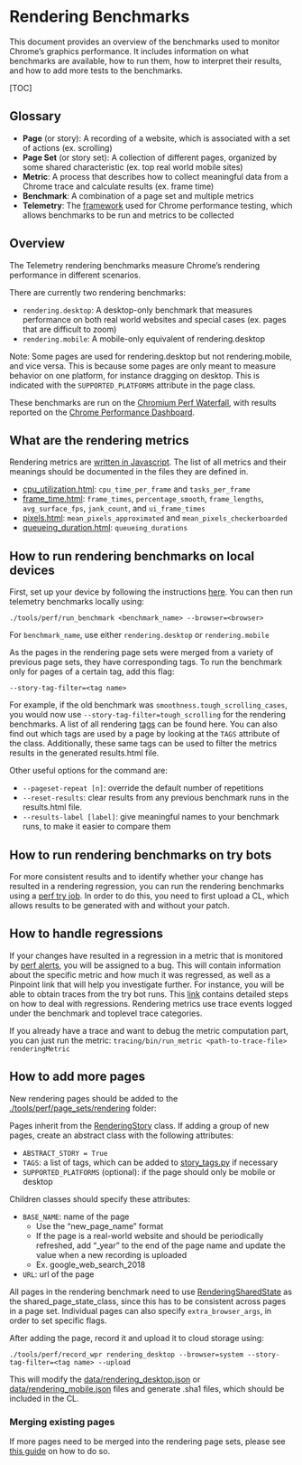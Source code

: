 # Rendering Benchmarks

This document provides an overview of the benchmarks used to monitor Chrome’s graphics performance. It includes information on what benchmarks are available, how to run them, how to interpret their results, and how to add more tests to the benchmarks.

[TOC]

## Glossary

-   **Page** (or story): A recording of a website, which is associated with a set of actions (ex. scrolling)
-   **Page Set** (or story set): A collection of different pages, organized by some shared characteristic (ex. top real world mobile sites)
-   **Metric**: A process that describes how to collect meaningful data from a Chrome trace and calculate results (ex. frame time)
-   **Benchmark**: A combination of a page set and multiple metrics
-   **Telemetry**: The [framework](https://github.com/catapult-project/catapult/blob/master/telemetry/README.md) used for Chrome performance testing, which allows benchmarks to be run and metrics to be collected

## Overview

The Telemetry rendering benchmarks measure Chrome’s rendering performance in different scenarios.

There are currently two rendering benchmarks:

-   `rendering.desktop`: A desktop-only benchmark that measures performance on both real world websites and special cases (ex. pages that are difficult to zoom)
-   `rendering.mobile`: A mobile-only equivalent of rendering.desktop

Note: Some pages are used for rendering.desktop but not rendering.mobile, and vice versa. This is because some pages are only meant to measure behavior on one platform, for instance dragging on desktop. This is indicated with the `SUPPORTED_PLATFORMS` attribute in the page class.

These benchmarks are run on the [Chromium Perf Waterfall](https://ci.chromium.org/p/chromium/g/chromium.perf/console), with results reported on the [Chrome Performance Dashboard](https://chromeperf.appspot.com/report).

## What are the  rendering metrics

Rendering metrics are [written in Javascript](https://cs.chromium.org/chromium/src/third_party/catapult/tracing/tracing/metrics/rendering). The list of all metrics and their meanings should be documented in the files they are defined in.

-   [cpu\_utilization.html](https://cs.chromium.org/chromium/src/third_party/catapult/tracing/tracing/metrics/rendering/cpu_utilization.html): `cpu_time_per_frame` and `tasks_per_frame`
-   [frame\_time.html](https://cs.chromium.org/chromium/src/third_party/catapult/tracing/tracing/metrics/rendering/frame_time.html): `frame_times`, `percentage_smooth`, `frame_lengths`, `avg_surface_fps`, `jank_count`, and `ui_frame_times`
-   [pixels.html](https://cs.chromium.org/chromium/src/third_party/catapult/tracing/tracing/metrics/rendering/pixels.html): `mean_pixels_approximated` and `mean_pixels_checkerboarded`
-   [queueing\_duration.html](https://cs.chromium.org/chromium/src/third_party/catapult/tracing/tracing/metrics/rendering/queueing_duration.html): `queueing_durations`

## How to run rendering benchmarks on local devices

First, set up your device by following the instructions [here](https://chromium.googlesource.com/chromium/src/+/master/docs/speed/benchmark/telemetry_device_setup.md). You can then run telemetry benchmarks locally using:

`./tools/perf/run_benchmark <benchmark_name> --browser=<browser>`

For `benchmark_name`, use either `rendering.desktop` or `rendering.mobile`

As the pages in the rendering page sets were merged from a variety of previous page sets, they have corresponding tags. To run the benchmark only for pages of a certain tag, add this flag:

`--story-tag-filter=<tag name>`

For example, if the old benchmark was `smoothness.tough_scrolling_cases`, you would now use `--story-tag-filter=tough_scrolling` for the rendering benchmarks. A list of all rendering [tags](https://cs.chromium.org/chromium/src/tools/perf/page_sets/rendering/story_tags.py?dr&g=0) can be found here. You can also find out which tags are used by a page by looking at the `TAGS` attribute of the class. Additionally, these same tags can be used to filter the metrics results in the generated results.html file.

Other useful options for the command are:

-   `--pageset-repeat [n]`: override the default number of repetitions
-   `--reset-results`: clear results from any previous benchmark runs in the results.html file.
-   `--results-label [label]`: give meaningful names to your benchmark runs, to make it easier to compare them

## How to run rendering benchmarks on try bots

For more consistent results and to identify whether your change has resulted in a rendering regression, you can run the rendering benchmarks using a [perf try job](https://chromium.googlesource.com/chromium/src/+/master/docs/speed/perf_trybots.md). In order to do this, you need to first upload a CL, which allows results to be generated with and without your patch.

## How to handle regressions

If your changes have resulted in a regression in a metric that is monitored by [perf alerts](https://chromeperf.appspot.com/alerts?sortby=end_revision&sortdirection=down), you will be assigned to a bug. This will contain information about the specific metric and how much it was regressed, as well as a Pinpoint link that will help you investigate further. For instance, you will be able to obtain traces from the try bot runs. This [link](https://chromium.googlesource.com/chromium/src/+/master/docs/speed/addressing_performance_regressions.md) contains detailed steps on how to deal with regressions. Rendering metrics use trace events logged under the benchmark and toplevel trace categories.

If you already have a trace and want to debug the metric computation part, you can just run the metric:
`tracing/bin/run_metric <path-to-trace-file> renderingMetric`

## How to add more pages

New rendering pages should be added to the [./tools/perf/page_sets/rendering](https://cs.chromium.org/chromium/src/tools/perf/page_sets/rendering/?dr&g=0) folder:

Pages inherit from the [RenderingStory](https://cs.chromium.org/chromium/src/tools/perf/page_sets/rendering/rendering_story.py?dr&g=0) class. If adding a group of new pages, create an abstract class with the following attributes:

-   `ABSTRACT_STORY = True`
-   `TAGS`: a list of tags, which can be added to [story_tags.py](https://cs.chromium.org/chromium/src/tools/perf/page_sets/rendering/story_tags.py?dr&g=0) if necessary
-   `SUPPORTED_PLATFORMS` (optional): if the page should only be mobile or desktop

Children classes should specify these attributes:
-   `BASE_NAME`: name of the page
	- Use the “new_page_name” format
	- If the page is a real-world website and should be periodically refreshed, add “_year” to the end of the page name and update the value when a new recording is uploaded
	- Ex. google_web_search_2018
-   `URL`: url of the page

All pages in the rendering benchmark need to use [RenderingSharedState](https://cs.chromium.org/chromium/src/tools/perf/page_sets/rendering/rendering_shared_state.py?dr&g=0) as the shared_page_state_class, since this has to be consistent across pages in a page set. Individual pages can also specify `extra_browser_args`, in order to set specific flags.

After adding the page, record it and upload it to cloud storage using:

`./tools/perf/record_wpr rendering_desktop --browser=system --story-tag-filter=<tag name> --upload`

This will modify the [data/rendering_desktop.json](https://cs.chromium.org/chromium/src/tools/perf/page_sets/data/rendering_desktop.json?type=cs&q=rendering_deskt&g=0&l=1) or [data/rendering_mobile.json](https://cs.chromium.org/chromium/src/tools/perf/page_sets/data/rendering_mobile.json?type=cs&g=0) files and generate .sha1 files, which should be included in the CL.

### Merging existing pages

If more pages need to be merged into the rendering page sets, please see [this guide](https://docs.google.com/document/d/19vUZCnJ0_5pfcwotl0ABTFGFIBc_CckNIyfE7Cs7I3o/edit#bookmark=id.w3jf2ip73aat) on how to do so.
